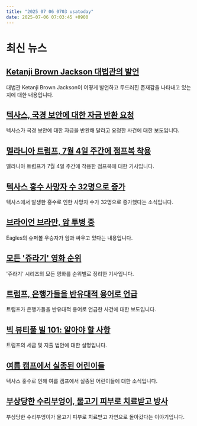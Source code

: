 ```yaml
---
title: "2025 07 06 0703 usatoday"
date: 2025-07-06 07:03:45 +0900
---
```


# 최신 뉴스 

## [Ketanji Brown Jackson 대법관의 발언](https://www.usatoday.com/story/news/politics/2025/07/05/supreme-court-justice-ketanji-brown-jackson-dissent-liberal/84461418007/)
대법관 Ketanji Brown Jackson이 어떻게 발언하고 두드러진 존재감을 나타내고 있는지에 대한 내용입니다. 

## [텍사스, 국경 보안에 대한 자금 반환 요청](https://www.usatoday.com/story/news/politics/2025/07/05/trump-budget-bill-states-border-security/84463777007/)
텍사스가 국경 보안에 대한 자금을 반환해 달라고 요청한 사건에 대한 보도입니다. 

## [멜라니아 트럼프, 7월 4일 주간에 점프복 착용](https://www.usatoday.com/story/entertainment/celebrities/2025/07/05/melania-trump-wears-polka-dots-white-shirt-dress/84478954007/)
멜라니아 트럼프가 7월 4일 주간에 착용한 점프복에 대한 기사입니다. 

## [텍사스 홍수 사망자 수 32명으로 증가](https://www.usatoday.com/story/news/nation/2025/07/05/texas-flooding-updates-guadalupe-river-camp-mystic/84477734007/)
텍사스에서 발생한 홍수로 인한 사망자 수가 32명으로 증가했다는 소식입니다. 

## [브라이언 브라만, 암 투병 중](https://www.usatoday.com/story/sports/nfl/2025/07/05/bryan-braman-cancer-eagles-texans/84478452007/)
Eagles의 슈퍼볼 우승자가 암과 싸우고 있다는 내용입니다. 

## [모든 '쥬라기' 영화 순위](https://www.usatoday.com/story/entertainment/movies/2025/07/05/every-jurassic-park-world-movie-ranked/84450929007/)
'쥬라기' 시리즈의 모든 영화를 순위별로 정리한 기사입니다. 

## [트럼프, 은행가들을 반유대적 용어로 언급](https://www.usatoday.com/story/news/politics/2025/07/04/trump-calls-bankers-antisemitic-term-shylocks/84470227007/)
트럼프가 은행가들을 반유대적 용어로 언급한 사건에 대한 보도입니다. 

## [빅 뷰티풀 빌 101: 알아야 할 사항](https://www.usatoday.com/story/graphics/2025/07/04/trump-big-beautiful-bill-tax-details-explained/84461981007/)
트럼프의 세금 및 지출 법안에 대한 설명입니다. 

## [여름 캠프에서 실종된 어린이들](https://www.usatoday.com/story/news/nation/2025/07/05/camp-mystic-texas-flooding-girls-camp/84478214007/)
텍사스 홍수로 인해 여름 캠프에서 실종된 어린이들에 대한 소식입니다. 

## [부상당한 수리부엉이, 물고기 피부로 치료받고 방사](https://www.usatoday.com/story/news/nation/2025/07/05/bald-eagle-july-4-fish-skin-saved/84447630007/)
부상당한 수리부엉이가 물고기 피부로 치료받고 자연으로 돌아갔다는 이야기입니다.